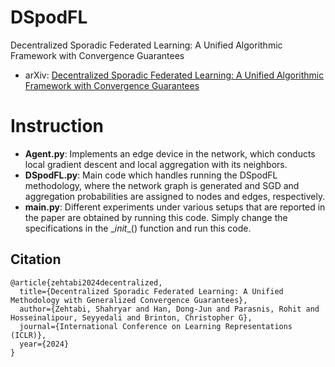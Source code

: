 # DSpodFL
Decentralized Sporadic Federated Learning: A Unified Algorithmic Framework with Convergence Guarantees

- arXiv: [Decentralized Sporadic Federated Learning: A Unified Algorithmic Framework with Convergence Guarantees](https://arxiv.org/abs/2402.03448)

# Instruction

- **Agent.py**: Implements an edge device in the network, which conducts local gradient descent and local aggregation with its neighbors.
- **DSpodFL.py**: Main code which handles running the DSpodFL methodology, where the network graph is generated and SGD and aggregation probabilities are assigned to nodes and edges, respectively.
- **main.py**: Different experiments under various setups that are reported in the paper are obtained by running this code. Simply change the specifications in the \__init__() function and run this code.

## Citation
```
@article{zehtabi2024decentralized,
  title={Decentralized Sporadic Federated Learning: A Unified Methodology with Generalized Convergence Guarantees},
  author={Zehtabi, Shahryar and Han, Dong-Jun and Parasnis, Rohit and Hosseinalipour, Seyyedali and Brinton, Christopher G},
  journal={International Conference on Learning Representations (ICLR)},
  year={2024}
}
```
